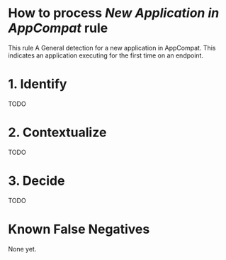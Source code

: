 # How to process *New Application in AppCompat* rule
This rule A General detection for a new application in AppCompat. This indicates an application executing for the first time on an endpoint.

# 1. Identify
TODO

# 2. Contextualize
TODO

# 3. Decide
TODO

# Known False Negatives
None yet.
